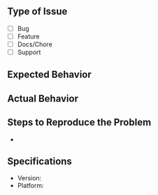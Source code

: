 ## Type of Issue
- [ ] Bug
- [ ] Feature
- [ ] Docs/Chore
- [ ] Support

## Expected Behavior

## Actual Behavior

## Steps to Reproduce the Problem

-

## Specifications

- Version:
- Platform:
